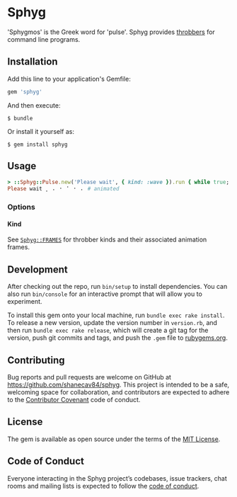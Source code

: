 # Sphyg

'Sphygmos' is the Greek word for 'pulse'. Sphyg provides [throbbers](https://en.wikipedia.org/wiki/Throbber)
for command line programs. 

## Installation

Add this line to your application's Gemfile:

```ruby
gem 'sphyg'
```

And then execute:

    $ bundle

Or install it yourself as:

    $ gem install sphyg

## Usage

```ruby
> ::Sphyg::Pulse.new('Please wait', { kind: :wave }).run { while true; sleep 1; end }
Please wait ⡀ ⠄ ⠂ ⠁ ⠂ ⠄ # animated 
```

### Options

#### Kind

See [`Sphyg::FRAMES`](lib/sphyg/frames.rb) for throbber kinds and their associated animation frames.

## Development

After checking out the repo, run `bin/setup` to install dependencies. You can also run `bin/console` for an interactive prompt that will allow you to experiment.

To install this gem onto your local machine, run `bundle exec rake install`. To release a new version, update the version number in `version.rb`, and then run `bundle exec rake release`, which will create a git tag for the version, push git commits and tags, and push the `.gem` file to [rubygems.org](https://rubygems.org).

## Contributing

Bug reports and pull requests are welcome on GitHub at https://github.com/shanecav84/sphyg. This project is intended to be a safe, welcoming space for collaboration, and contributors are expected to adhere to the [Contributor Covenant](http://contributor-covenant.org) code of conduct.

## License

The gem is available as open source under the terms of the [MIT License](https://opensource.org/licenses/MIT).

## Code of Conduct

Everyone interacting in the Sphyg project’s codebases, issue trackers, chat rooms and mailing lists is expected to follow the [code of conduct](https://github.com/shanecav84/sphyg/blob/master/CODE_OF_CONDUCT.md).
